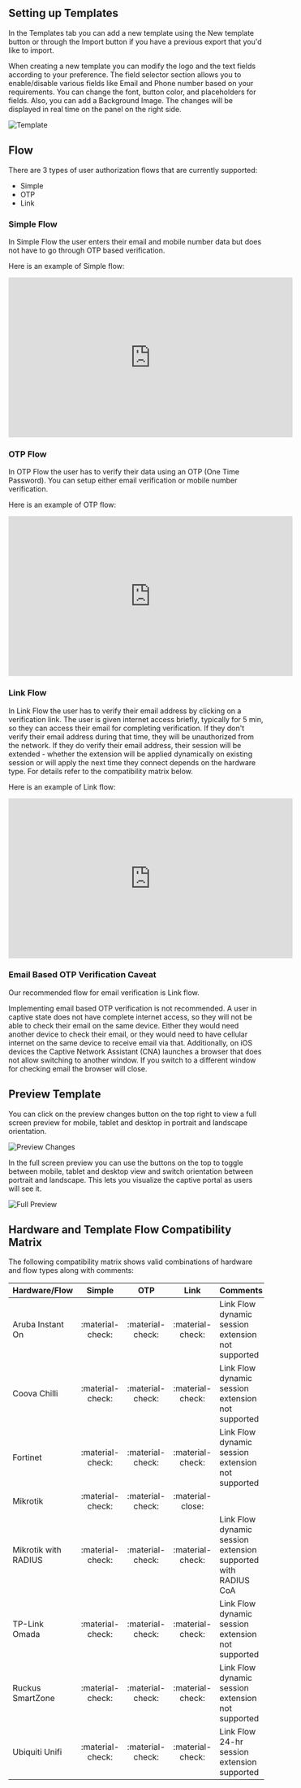 ## Setting up Templates

In the Templates tab you can add a new template using the New template button or through the Import button if you have a previous export that you'd like to import.

When creating a new template you can modify the logo and the text fields according to your preference. The field selector section allows you to enable/disable various fields like Email and Phone number based on your requirements. You can change the font, button color, and placeholders for fields. Also, you can add a Background Image. The changes will be displayed in real time on the panel on the right side.

![Template](assets/images/template.png)

## Flow

There are 3 types of user authorization flows that are currently supported:

 - Simple
 - OTP
 - Link

### Simple Flow

In Simple Flow the user enters their email and mobile number data but does not have to go through OTP based verification.

Here is an example of Simple flow:

<iframe width="560" height="315" 
    src="https://www.youtube.com/embed/K6QrtRPBBg4" 
    frameborder="0" allowfullscreen>
</iframe>

### OTP Flow

In OTP Flow the user has to verify their data using an OTP (One Time Password). You can setup either email verification or mobile number verification.

Here is an example of OTP flow:

<iframe width="560" height="315" 
    src="https://www.youtube.com/embed/yRG6ERp7FDg" 
    frameborder="0" allowfullscreen>
</iframe>

### Link Flow

In Link Flow the user has to verify their email address by clicking on a verification link. The user is given internet access briefly, typically for 5 min, so they can access their email for completing verification. If they don't verify their email address during that time, they will be unauthorized from the network. If they do verify their email address, their session will be extended - whether the extension will be applied dynamically on existing session or will apply the next time they connect depends on the hardware type. For details refer to the compatibility matrix below.

Here is an example of Link flow:

<iframe width="560" height="315" 
    src="https://www.youtube.com/embed/MrXu8W95FNA" 
    frameborder="0" allowfullscreen>
</iframe>

### Email Based OTP Verification Caveat

Our recommended flow for email verification is Link flow.

Implementing email based OTP verification is not recommended. A user in captive state does not have complete internet access, so they will not be able to check their email on the same device. Either they would need another device to check their email, or they would need to have cellular internet on the same device to receive email via that. Additionally, on iOS devices the Captive Network Assistant (CNA) launches a browser that does not allow switching to another window. If you switch to a different window for checking email the browser will close.

## Preview Template

You can click on the preview changes button on the top right to view a full screen preview for mobile, tablet and desktop in portrait and landscape orientation.

![Preview Changes](assets/images/preview-changes.png)

In the full screen preview you can use the buttons on the top to toggle between mobile, tablet and desktop view and switch orientation between portrait and landscape. This lets you visualize the captive portal as users will see it.

![Full Preview](assets/images/full-preview.png)

## Hardware and Template Flow Compatibility Matrix

The following compatibility matrix shows valid combinations of hardware and flow types along with comments:

| Hardware/Flow        | Simple           | OTP              |       Link       | Comments                                                      |
|:---------------------|:----------------:|:----------------:|:----------------:|:--------------------------------------------------------------|
| Aruba Instant On     | :material-check: | :material-check: | :material-check: | Link Flow dynamic session extension not supported             |
| Coova Chilli         | :material-check: | :material-check: | :material-check: | Link Flow dynamic session extension not supported             |
| Fortinet             | :material-check: | :material-check: | :material-check: | Link Flow dynamic session extension not supported             |
| Mikrotik             | :material-check: | :material-check: | :material-close: |                                                               |
| Mikrotik with RADIUS | :material-check: | :material-check: | :material-check: | Link Flow dynamic session extension supported with RADIUS CoA |
| TP-Link Omada        | :material-check: | :material-check: | :material-check: | Link Flow dynamic session extension not supported             |
| Ruckus SmartZone     | :material-check: | :material-check: | :material-check: | Link Flow dynamic session extension not supported             |
| Ubiquiti Unifi       | :material-check: | :material-check: | :material-check: | Link Flow 24-hr session extension supported                   |
